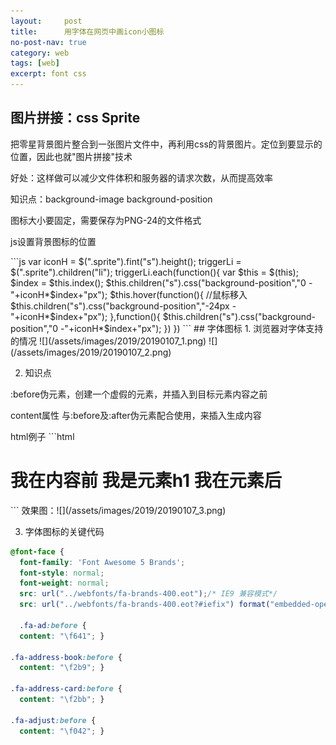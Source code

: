```yaml
---
layout:     post
title:      用字体在网页中画icon小图标
no-post-nav: true
category: web
tags: [web]
excerpt: font css 
---
```


## 图片拼接：css Sprite
<p>把零星背景图片整合到一张图片文件中，再利用css的背景图片。定位到要显示的位置，因此也就"图片拼接"技术</p>
<p>好处：这样做可以减少文件体积和服务器的请求次数，从而提高效率</p>
<p>知识点：background-image background-position</p>
<p>图标大小要固定，需要保存为PNG-24的文件格式</p>
<p>js设置背景图标的位置</p>
```js
	var iconH = $(".sprite").fint("s").height();
		triggerLi = $(".sprite").children("li");
		triggerLi.each(function(){
		var $this = $(this);
			$index = $this.index();
		$this.children("s").css("background-position","0 -"+iconH*$index+"px");
			$this.hover(function(){
			//鼠标移入
				$this.children("s").css("background-position","-24px -"+iconH*$index+"px");
			},function(){
				$this.children("s").css("background-position","0 -"+iconH*$index+"px");
			})
		})
```
## 字体图标
1. 浏览器对字体支持的情况
![](/assets/images/2019/20190107_1.png)
![](/assets/images/2019/20190107_2.png)

2. 知识点
<p>:before伪元素，创建一个虚假的元素，并插入到目标元素内容之前</p>
<p>content属性 与:before及:after伪元素配合使用，来插入生成内容</p>
html例子
```html
<!DOCTYPE html>
<html>
<head lang="en">
    <meta charset="UTF-8">
    <title></title>
    <style>
        h1:before{
            content: "我在内容前";
        }
        h1:after{
            content: "我在元素后";
        }
    </style>
</head>
<body>
<h1> 我是元素h1 </h1>
</body>
</html>
```
效果图：![](/assets/images/2019/20190107_3.png)

3. 字体图标的关键代码
```css
@font-face {
  font-family: 'Font Awesome 5 Brands';
  font-style: normal;
  font-weight: normal;
  src: url("../webfonts/fa-brands-400.eot");/* IE9 兼容模式*/
  src: url("../webfonts/fa-brands-400.eot?#iefix") format("embedded-opentype"), url("../webfonts/fa-brands-400.woff2") format("woff2"), url("../webfonts/fa-brands-400.woff") format("woff"), url("../webfonts/fa-brands-400.ttf") format("truetype"), url("../webfonts/fa-brands-400.svg#fontawesome") format("svg"); }
  
  .fa-ad:before {
  content: "\f641"; }

.fa-address-book:before {
  content: "\f2b9"; }

.fa-address-card:before {
  content: "\f2bb"; }

.fa-adjust:before {
  content: "\f042"; }
```





